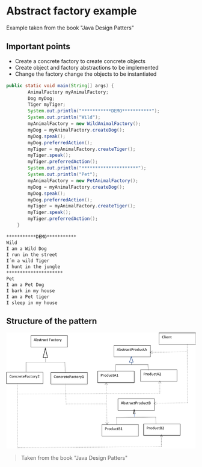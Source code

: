 # Abstract factory example
Example taken from the book "Java Design Patters"
## Important points
* Create a concrete factory to create concrete objects
* Create object and factory abstractions to be implemented 
* Change the factory change the objects to be instantiated
```java
public static void main(String[] args) {
        AnimalFactory myAnimalFactory;
        Dog myDog;
        Tiger myTiger;
        System.out.println("***********DEMO***********");
        System.out.println("Wild");
        myAnimalFactory = new WildAnimalFactory();
        myDog = myAnimalFactory.createDog();
        myDog.speak();
        myDog.preferredAction();
        myTiger = myAnimalFactory.createTiger();
        myTiger.speak();
        myTiger.preferredAction();
        System.out.println("*********************");
        System.out.println("Pet");
        myAnimalFactory = new PetAnimalFactory();
        myDog = myAnimalFactory.createDog();
        myDog.speak();
        myDog.preferredAction();
        myTiger = myAnimalFactory.createTiger();
        myTiger.speak();
        myTiger.preferredAction();
    }
```
```
***********DEMO***********
Wild
I am a Wild Dog      
I run in the street  
I´m a wild Tiger     
I hunt in the jungle 
*********************
Pet
I am a Pet Dog       
I bark in my house   
I am a Pet tiger     
I sleep in my house 
```
## Structure of the pattern
![Abstract factory pattern](../../img/af.png)
> Taken from the book "Java Design Patters"